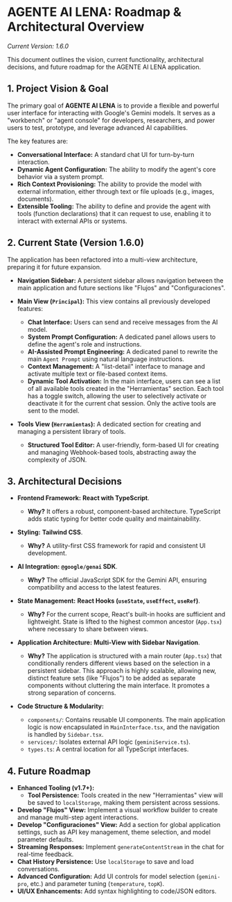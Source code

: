 # AGENTE AI LENA: Roadmap & Architectural Overview

_Current Version: 1.6.0_

This document outlines the vision, current functionality, architectural decisions, and future roadmap for the AGENTE AI LENA application.

## 1. Project Vision & Goal

The primary goal of **AGENTE AI LENA** is to provide a flexible and powerful user interface for interacting with Google's Gemini models. It serves as a "workbench" or "agent console" for developers, researchers, and power users to test, prototype, and leverage advanced AI capabilities.

The key features are:
-   **Conversational Interface:** A standard chat UI for turn-by-turn interaction.
-   **Dynamic Agent Configuration:** The ability to modify the agent's core behavior via a system prompt.
-   **Rich Context Provisioning:** The ability to provide the model with external information, either through text or file uploads (e.g., images, documents).
-   **Extensible Tooling:** The ability to define and provide the agent with tools (function declarations) that it can request to use, enabling it to interact with external APIs or systems.

## 2. Current State (Version 1.6.0)

The application has been refactored into a multi-view architecture, preparing it for future expansion.

-   **Navigation Sidebar:** A persistent sidebar allows navigation between the main application and future sections like "Flujos" and "Configuraciones".
-   **Main View (`Principal`):** This view contains all previously developed features:
    -   **Chat Interface:** Users can send and receive messages from the AI model.
    -   **System Prompt Configuration:** A dedicated panel allows users to define the agent's role and instructions.
    -   **AI-Assisted Prompt Engineering:** A dedicated panel to rewrite the main `Agent Prompt` using natural language instructions.
    -   **Context Management:** A "list-detail" interface to manage and activate multiple text or file-based context items.
    -   **Dynamic Tool Activation:** In the main interface, users can see a list of all available tools created in the "Herramientas" section. Each tool has a toggle switch, allowing the user to selectively activate or deactivate it for the current chat session. Only the active tools are sent to the model.

-   **Tools View (`Herramientas`):** A dedicated section for creating and managing a persistent library of tools.
    -   **Structured Tool Editor:** A user-friendly, form-based UI for creating and managing Webhook-based tools, abstracting away the complexity of JSON.

## 3. Architectural Decisions

-   **Frontend Framework:** **React with TypeScript**.
    -   **Why?** It offers a robust, component-based architecture. TypeScript adds static typing for better code quality and maintainability.

-   **Styling:** **Tailwind CSS**.
    -   **Why?** A utility-first CSS framework for rapid and consistent UI development.

-   **AI Integration:** **`@google/genai` SDK**.
    -   **Why?** The official JavaScript SDK for the Gemini API, ensuring compatibility and access to the latest features.

-   **State Management:** **React Hooks (`useState`, `useEffect`, `useRef`)**.
    -   **Why?** For the current scope, React's built-in hooks are sufficient and lightweight. State is lifted to the highest common ancestor (`App.tsx`) where necessary to share between views.

-   **Application Architecture:** **Multi-View with Sidebar Navigation**.
    -   **Why?** The application is structured with a main router (`App.tsx`) that conditionally renders different views based on the selection in a persistent sidebar. This approach is highly scalable, allowing new, distinct feature sets (like "Flujos") to be added as separate components without cluttering the main interface. It promotes a strong separation of concerns.

-   **Code Structure & Modularity:**
    -   `components/`: Contains reusable UI components. The main application logic is now encapsulated in `MainInterface.tsx`, and the navigation is handled by `Sidebar.tsx`.
    -   `services/`: Isolates external API logic (`geminiService.ts`).
    -   `types.ts`: A central location for all TypeScript interfaces.

## 4. Future Roadmap

-   **Enhanced Tooling (v1.7+):**
    -   **Tool Persistence:** Tools created in the new "Herramientas" view will be saved to `localStorage`, making them persistent across sessions.
-   **Develop "Flujos" View:** Implement a visual workflow builder to create and manage multi-step agent interactions.
-   **Develop "Configuraciones" View:** Add a section for global application settings, such as API key management, theme selection, and model parameter defaults.
-   **Streaming Responses:** Implement `generateContentStream` in the chat for real-time feedback.
-   **Chat History Persistence:** Use `localStorage` to save and load conversations.
-   **Advanced Configuration:** Add UI controls for model selection (`gemini-pro`, etc.) and parameter tuning (`temperature`, `topK`).
-   **UI/UX Enhancements:** Add syntax highlighting to code/JSON editors.